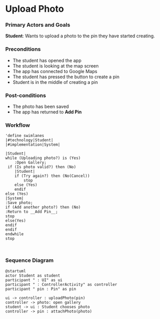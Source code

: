 # Upload Photo

### Primary Actors and Goals

__Student__: Wants to upload a photo to the pin they have started creating.

### Preconditions
* The student has opened the app
* The student is looking at the map screen
* The app has connected to Google Maps
* The student has pressed the button to create a pin
* Student is in the middle of creating a pin

### Post-conditions
* The photo has been saved
* The app has returned to __Add Pin__

### Workflow
```plantuml
'define swimlanes
|#technology|Student|
|#implementation|System|

|Student|
while (Uploading photo?) is (Yes)
    :Open Gallery;
 if (Is photo valid?) then (No)
    |Student|
    if (Try again?) then (No(Cancel))
        stop
    else (Yes)
    endif
else (Yes) 
|System|
:Save photo;
if (Add another photo?) then (No)
:Return to __Add Pin__;
stop
else(Yes)
endif
endif
endwhile
stop



```

### Sequence Diagram

```plantuml
@startuml
actor Student as student
participant " : UI" as ui
participant " : ControllerActivity" as controller
participant " pin : Pin" as pin

ui -> controller : uploadPhoto(pin)
controller -> photo: open gallery
student -> ui : Student chooses photo
controller -> pin : attachPhoto(photo)

```